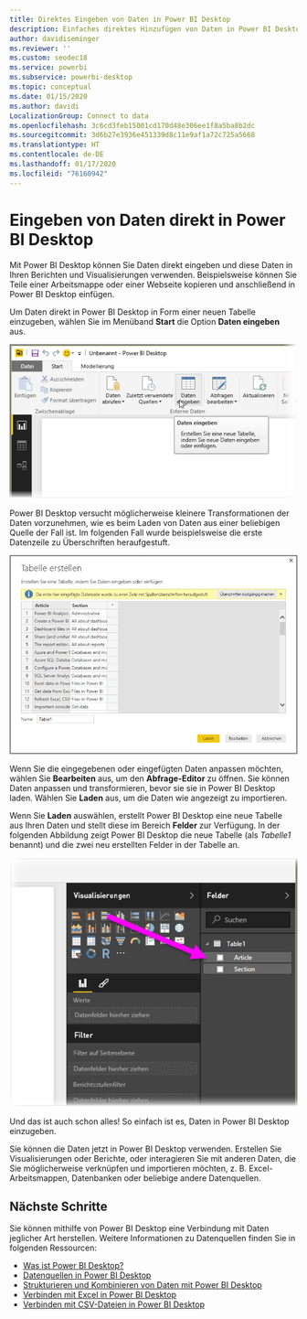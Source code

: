 ```yaml
---
title: Direktes Eingeben von Daten in Power BI Desktop
description: Einfaches direktes Hinzufügen von Daten in Power BI Desktop
author: davidiseminger
ms.reviewer: ''
ms.custom: seodec18
ms.service: powerbi
ms.subservice: powerbi-desktop
ms.topic: conceptual
ms.date: 01/15/2020
ms.author: davidi
LocalizationGroup: Connect to data
ms.openlocfilehash: 3c6cd3feb15001cd170d48e306ee1f8a5ba8b2dc
ms.sourcegitcommit: 3d6b27e3936e451339d8c11e9af1a72c725a5668
ms.translationtype: HT
ms.contentlocale: de-DE
ms.lasthandoff: 01/17/2020
ms.locfileid: "76160942"
---
```

# <a name="enter-data-directly-into-power-bi-desktop"></a>Eingeben von Daten direkt in Power BI Desktop

Mit Power BI Desktop können Sie Daten direkt eingeben und diese Daten in Ihren Berichten und Visualisierungen verwenden. Beispielsweise können Sie Teile einer Arbeitsmappe oder einer Webseite kopieren und anschließend in Power BI Desktop einfügen.

Um Daten direkt in Power BI Desktop in Form einer neuen Tabelle einzugeben, wählen Sie im Menüband **Start** die Option **Daten eingeben** aus.

![Auswählen von „Daten eingeben“ in „Start“](media/desktop-enter-data-directly-into-desktop/enter-data-directly_1.png)

Power BI Desktop versucht möglicherweise kleinere Transformationen der Daten vorzunehmen, wie es beim Laden von Daten aus einer beliebigen Quelle der Fall ist. Im folgenden Fall wurde beispielsweise die erste Datenzeile zu Überschriften heraufgestuft.

![Daten mit der ersten Zeile als Spaltentitel](media/desktop-enter-data-directly-into-desktop/enter-data-directly_2.png)

Wenn Sie die eingegebenen oder eingefügten Daten anpassen möchten, wählen Sie **Bearbeiten** aus, um den **Abfrage-Editor** zu öffnen. Sie können Daten anpassen und transformieren, bevor sie sie in Power BI Desktop laden. Wählen Sie **Laden** aus, um die Daten wie angezeigt zu importieren.

Wenn Sie **Laden** auswählen, erstellt Power BI Desktop eine neue Tabelle aus Ihren Daten und stellt diese im Bereich **Felder** zur Verfügung. In der folgenden Abbildung zeigt Power BI Desktop die neue Tabelle (als *Tabelle1* benannt) und die zwei neu erstellten Felder in der Tabelle an.

![In Power BI Desktop geladene Felder](media/desktop-enter-data-directly-into-desktop/enter-data-directly_3.png)

Und das ist auch schon alles! So einfach ist es, Daten in Power BI Desktop einzugeben.

Sie können die Daten jetzt in Power BI Desktop verwenden. Erstellen Sie Visualisierungen oder Berichte, oder interagieren Sie mit anderen Daten, die Sie möglicherweise verknüpfen und importieren möchten, z. B. Excel-Arbeitsmappen, Datenbanken oder beliebige andere Datenquellen.

## <a name="next-steps"></a>Nächste Schritte

Sie können mithilfe von Power BI Desktop eine Verbindung mit Daten jeglicher Art herstellen. Weitere Informationen zu Datenquellen finden Sie in folgenden Ressourcen:

* [Was ist Power BI Desktop?](desktop-what-is-desktop.md)
* [Datenquellen in Power BI Desktop](desktop-data-sources.md)
* [Strukturieren und Kombinieren von Daten mit Power BI Desktop](desktop-shape-and-combine-data.md)
* [Verbinden mit Excel in Power BI Desktop](desktop-connect-excel.md)
* [Verbinden mit CSV-Dateien in Power BI Desktop](desktop-connect-csv.md)
